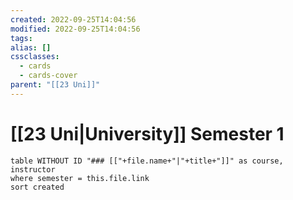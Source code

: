```yaml
---
created: 2022-09-25T14:04:56
modified: 2022-09-25T14:04:56
tags:
alias: []
cssclasses:
  - cards
  - cards-cover
parent: "[[23 Uni]]"
---
```


# [[23 Uni|University]] Semester 1


```dataview
table WITHOUT ID "### [["+file.name+"|"+title+"]]" as course, instructor
where semester = this.file.link
sort created
```